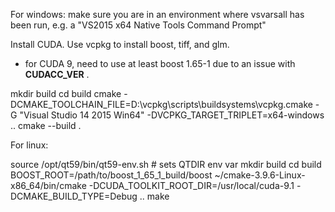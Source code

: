 For windows: make sure you are in an environment where vsvarsall has been run, e.g. a "VS2015 x64 Native Tools Command Prompt"

Install CUDA.
Use vcpkg to install boost, tiff, and glm.

* for CUDA 9, need to use at least boost 1.65-1 due to an issue with __CUDACC_VER__ .

mkdir build
cd build
cmake -DCMAKE_TOOLCHAIN_FILE=D:\vcpkg\scripts\buildsystems\vcpkg.cmake -G "Visual Studio 14 2015 Win64" -DVCPKG_TARGET_TRIPLET=x64-windows ..
cmake --build .

For linux:

source /opt/qt59/bin/qt59-env.sh # sets QTDIR env var
mkdir build
cd build
BOOST_ROOT=/path/to/boost_1_65_1_build/boost ~/cmake-3.9.6-Linux-x86_64/bin/cmake -DCUDA_TOOLKIT_ROOT_DIR=/usr/local/cuda-9.1 -DCMAKE_BUILD_TYPE=Debug ..
make
